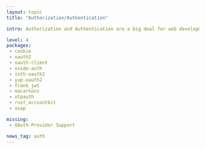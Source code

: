 ```yaml
---
layout: topic
title: "Authorization/Authentication"

intro: Authorization and Authentication are a big deal for web development. Take OAuth, the most widely used protocol of authentication between services on the web. Such an simple idea, but with so many varying implementations (twitter, facebook, whatever...) and tricky parts in the details – it's almost impossible to get right without a library. But authentication doesn't end there, how do people authorize against your server? How do you authenticate? These are crates helping you to address authentication problems.

level: 4
packages:
 - cookie
 - oauth2
 - oauth-client
 - oxide-auth
 - inth-oauth2
 - yup-oauth2
 - frank_jwt
 - macaroons
 - otpauth
 - rust_accountkit
 - asap

missing:
 - OAuth-Provider Support

news_tag: auth
---
```


